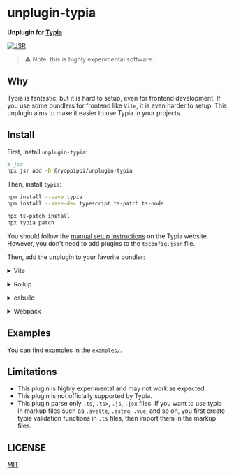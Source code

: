 # unplugin-typia

**Unplugin for [Typia](https://typia.io/)**

[![JSR](https://jsr.io/badges/@ryoppippi/unplugin-typia)](https://jsr.io/@ryoppippi/unplugin-typia)

> ⚠️ Note: this is highly experimental software.

## Why

Typia is fantastic, but it is hard to setup, even for frontend development.
If you use some bundlers for frontend like `Vite`, it is even harder to setup.
This unplugin aims to make it easier to use Typia in your projects.

## Install

First, install `unplugin-typia`:

```bash
# jsr
npx jsr add -D @ryoppippi/unplugin-typia
```

Then, install `typia`:

```bash
npm install --save typia
npm install --save-dev typescript ts-patch ts-node

npx ts-patch install
npx typia patch
```

You should follow the [manual setup instructions](https://typia.io/docs/setup/#manual-setup) on the Typia website.
However, you don't need to add plugins to the `tsconfig.json` file.

Then, add the unplugin to your favorite bundler:

<details>
<summary>Vite</summary><br>

```ts
// vite.config.ts
import UnpluginTypia from '@ryoppippi/unplugin-typia/vite';

export default defineConfig({
	plugins: [
		UnpluginTypia({ /* options */ }),
	],
});
```

Example: [`playground/`](./playground/)

<br></details>

<details>
<summary>Rollup</summary><br>

```ts
// rollup.config.js
import UnpluginTypia from '@ryoppippi/unplugin-typia/rollup';

export default {
	plugins: [
		UnpluginTypia({ /* options */ }),
	],
};
```

<br></details>

<details>
<summary>esbuild</summary><br>

```ts
// esbuild.config.js
import { build } from 'esbuild';
import UnpluginTypia from '@ryoppippi/unplugin-typia/esbuild';

export default {
	plugins: [
		UnpluginTypia({ /* options */ }),
	],
};
```

<br></details>

<details>
<summary>Webpack</summary><br>

```ts
// webpack.config.js
const UnpluginTypia = require('@ryoppippi/unplugin-typia/webpack');

module.exports = {
	plugins: [
		UnpluginTypia({ /* options */ }),
	],
};
```

<br></details>

## Examples

You can find examples in the [`examples/`](https://github.com/ryoppippi/unplugin-typia/tree/main/examples).

## Limitations

- This plugin is highly experimental and may not work as expected.
- This plugin is not officially supported by Typia.
- This plugin parse only `.ts`, `.tsx`, `.js`, `.jsx` files. If you want to use typia in markup files such as `.svelte`, `.astro`, `.vue`, and so on, you first create typia validation functions in `.ts` files, then import them in the markup files.

## LICENSE

[MIT](./LICENSE)
